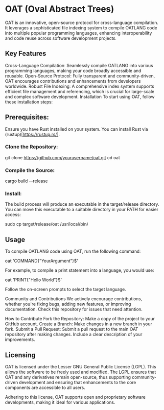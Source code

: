 # OAT (Oval Abstract Trees)
OAT is an innovative, open-source protocol for cross-language compilation. It leverages a sophisticated file indexing system to compile OATLANG code into multiple popular programming languages, enhancing interoperability and code reuse across software development projects.

## Key Features
Cross-Language Compilation: Seamlessly compile OATLANG into various programming languages, making your code broadly accessible and reusable.
Open-Source Protocol: Fully transparent and community-driven, OAT encourages contributions and enhancements from developers worldwide.
Robust File Indexing: A comprehensive index system supports efficient file management and referencing, which is crucial for large-scale and complex software development.
Installation
To start using OAT, follow these installation steps:

## Prerequisites:
Ensure you have Rust installed on your system. You can install Rust via (rustup)[https://rustup.rs/].

### Clone the Repository:
git clone https://github.com/yourusername/oat.git
cd oat

### Compile the Source:
cargo build --release

### Install:
The build process will produce an executable in the target/release directory. You can move this executable to a suitable directory in your PATH for easier access:

sudo cp target/release/oat /usr/local/bin/

## Usage
To compile OATLANG code using OAT, run the following command:

oat 'COMMAND{"YourArgument"}$'

For example, to compile a print statement into a language, you would use:

oat 'PRINT{"Hello World"}$'

Follow the on-screen prompts to select the target language.

Community and Contributions
We actively encourage contributions, whether you're fixing bugs, adding new features, or improving documentation. Check this repository for issues that need attention.

How to Contribute
Fork the Repository: Make a copy of the project to your GitHub account.
Create a Branch: Make changes in a new branch in your fork.
Submit a Pull Request: Submit a pull request to the main OAT repository after making changes. Include a clear description of your improvements.

## Licensing
OAT is licensed under the Lesser GNU General Public License (LGPL). This allows the software to be freely used and modified. The LGPL ensures that OAT and any derivatives remain open-source, thus supporting community-driven development and ensuring that enhancements to the core components are accessible to all users.

Adhering to this license, OAT supports open and proprietary software developments, making it ideal for various applications.
